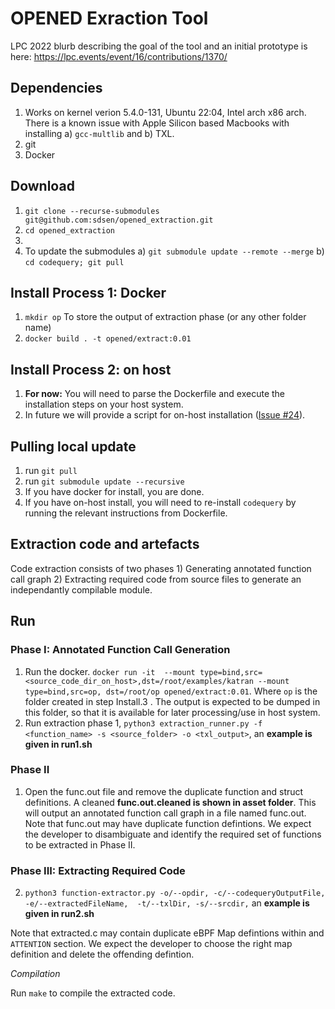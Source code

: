 # OPENED Exraction Tool

LPC 2022 blurb describing the goal of the tool and an initial prototype is here: https://lpc.events/event/16/contributions/1370/ 
 
## Dependencies
 1. Works on kernel verion 5.4.0-131, Ubuntu 22:04, Intel arch x86 arch. There is a known issue with Apple Silicon based Macbooks with installing a) ``gcc-multlib`` and b) TXL.
 2. git
 3. Docker
 
## Download
 1. ``git clone --recurse-submodules git@github.com:sdsen/opened_extraction.git``
 2. ``cd opened_extraction``
 3. 
 4. To update the submodules a) ``git submodule update --remote --merge`` b) ``cd codequery; git pull``
 
## Install Process 1: Docker
 1. ``mkdir op`` To store the output of extraction phase (or any other folder name)
 2.  ``docker build . -t opened/extract:0.01``

## Install Process 2: on host
 1. **For now:** You will need to parse the Dockerfile and execute the installation steps on your host system.
 2. In future we will provide a script for on-host installation ([Issue #24](https://github.com/sdsen/opened_extraction/issues/24)).
 
## Pulling local update
 1. run ``git pull``
 2. run ``git submodule update --recursive`` 
 3. If you have docker for install, you are done. 
 4. If you have on-host install, you will need to re-install ``codequery`` by running the relevant instructions from Dockerfile.

## Extraction code and artefacts

Code extraction consists of two phases 1) Generating annotated function call graph 2) Extracting required code from source files to generate an independantly compilable module.

## Run
### Phase I: Annotated Function Call Generation

 1. Run the docker. ``docker run -it  --mount type=bind,src=<source_code_dir_on_host>,dst=/root/examples/katran --mount type=bind,src=op, dst=/root/op opened/extract:0.01``. Where ``op`` is the folder created in step Install.3 . The output is expected to be dumped in this folder, so that it is available for later processing/use in host system. 
 2. Run extraction phase 1, ``python3 extraction_runner.py -f <function_name> -s <source_folder> -o <txl_output>``, an **example is given in run1.sh**


### Phase II
1. Open the func.out file and remove the duplicate function and struct definitions. A cleaned **func.out.cleaned is shown in asset folder**. This will output an annotated function call graph in a file named func.out. Note that func.out may have duplicate function defintions. We expect the developer to disambiguate and identify the required set of functions to be extracted in Phase II.

### Phase III: Extracting Required Code
2. ``python3 function-extractor.py -o/--opdir, -c/--codequeryOutputFile, -e/--extractedFileName,  -t/--txlDir, -s/--srcdir,`` an **example is given in run2.sh**


Note that extracted.c may contain duplicate eBPF Map defintions within and ```ATTENTION``` section. We expect the developer to choose the right map definition and delete the offending defintion.


*Compilation*

Run `make` to compile the extracted code.
